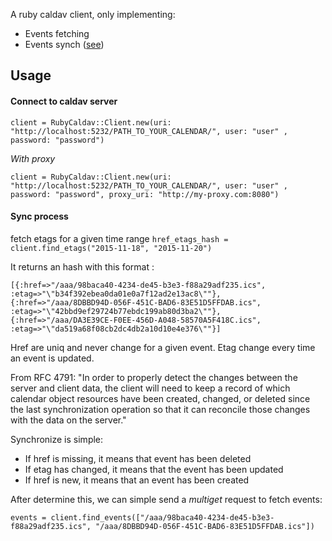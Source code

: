 A ruby caldav client, only implementing:

* Events fetching
* Events synch ([see](https://tools.ietf.org/html/rfc4791#section-8.2.1.3))

## Usage

#### Connect to caldav server

```client = RubyCaldav::Client.new(uri: "http://localhost:5232/PATH_TO_YOUR_CALENDAR/", user: "user" , password: "password")```

*With proxy*

```client = RubyCaldav::Client.new(uri: "http://localhost:5232/PATH_TO_YOUR_CALENDAR/", user: "user" , password: "password", proxy_uri: "http://my-proxy.com:8080")```

#### Sync process
fetch etags for a given time range
```href_etags_hash = client.find_etags("2015-11-18", "2015-11-20")```

It returns an hash with this format :

```[{:href=>"/aaa/98baca40-4234-de45-b3e3-f88a29adf235.ics", :etag=>"\"b34f392ebea0da01e0a7f12ad2e13ac8\""}, {:href=>"/aaa/8DBBD94D-056F-451C-BAD6-83E51D5FFDAB.ics", :etag=>"\"42bbd9ef29724b77ebdc199ab80d3ba2\""}, {:href=>"/aaa/DA3E39CE-F0EE-456D-A048-58570A5F418C.ics", :etag=>"\"da519a68f08cb2dc4db2a10d10e4e376\""}]```

Href are uniq and never change for a given event. Etag change every time an event is updated.

From RFC 4791: "In order to properly detect the changes between the server and client data, the client will need to keep a record of which calendar object resources have been created, changed, or deleted since the last synchronization operation so that it can reconcile those changes with the data on the server."

Synchronize is simple:
* If href is missing, it means that event has been deleted
* If etag has changed, it means that the event has been updated
* If href is new, it means that an event has been created

After determine this, we can simple send a *multiget* request to fetch events:

```events = client.find_events(["/aaa/98baca40-4234-de45-b3e3-f88a29adf235.ics", "/aaa/8DBBD94D-056F-451C-BAD6-83E51D5FFDAB.ics"])```

